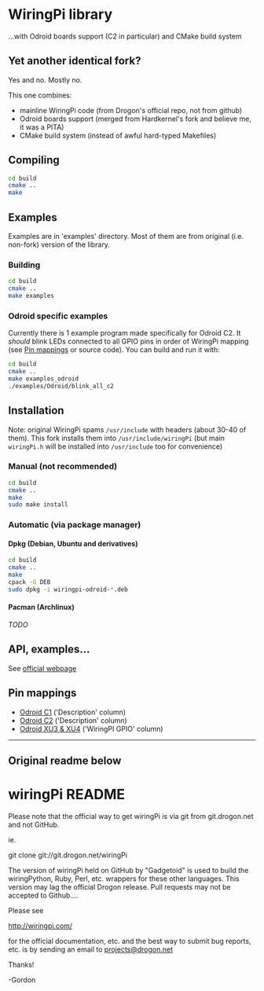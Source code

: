 # WiringPi library
...with Odroid boards support (C2 in particular) and CMake build system

## Yet another identical fork?
Yes and no. Mostly no.

This one combines:
* mainline WiringPi code (from Drogon's official repo, not from github)
* Odroid boards support (merged from Hardkernel's fork and believe me, it was a PITA)
* CMake build system (instead of awful hard-typed Makefiles)

## Compiling
```sh
cd build
cmake ..
make
```

## Examples
Examples are in 'examples' directory.
Most of them are from original (i.e. non-fork) version of the library.

### Building
```sh
cd build
cmake ..
make examples
```

### Odroid specific examples
Currently there is 1 example program made specifically for Odroid C2. It _should_ blink LEDs connected to all GPIO pins in order of WiringPi mapping (see [Pin mappings](#pin-mappings) or source code).
You can build and run it with:
```sh
cd build
cmake ..
make examples_odroid
./examples/Odroid/blink_all_c2
```

## Installation
Note: original WiringPi spams `/usr/include` with headers (about 30-40 of them). This fork installs them into `/usr/include/wiringPi` (but main `wiringPi.h` will be installed into `/usr/include` too for convenience)

### Manual (not recommended)
```sh
cd build
cmake ..
make
sudo make install
```

### Automatic (via package manager)
#### Dpkg (Debian, Ubuntu and derivatives)
```sh
cd build
cmake ..
make
cpack -G DEB
sudo dpkg -i wiringpi-odroid-*.deb
```

#### Pacman (Archlinux)
_TODO_

## API, examples...
See [official webpage](http://wiringpi.com/)

## Pin mappings
* [Odroid C1](http://odroid.com/dokuwiki/doku.php?id=en:c1_hardware#expansion_connectors) ('Description' column)
* [Odroid C2](http://odroid.com/dokuwiki/doku.php?id=en:c2_hardware#expansion_connectors) ('Description' column)
* [Odroid XU3 & XU4](http://odroid.com/dokuwiki/doku.php?id=en:xu3_hardware_gpio#gpio_map_for_wiringpi_library_con10_2_x_15) ('WiringPI GPIO' column)

---
Original readme below
---

wiringPi README
===============

Please note that the official way to get wiringPi is via git from
git.drogon.net and not GitHub.

ie.

  git clone git://git.drogon.net/wiringPi

The version of wiringPi held on GitHub by "Gadgetoid" is used to build the
wiringPython, Ruby, Perl, etc. wrappers for these other languages. This
version may lag the official Drogon release.  Pull requests may not be
accepted to Github....

Please see

  http://wiringpi.com/

for the official documentation, etc. and the best way to submit bug reports, etc.
is by sending an email to projects@drogon.net

Thanks!

  -Gordon
